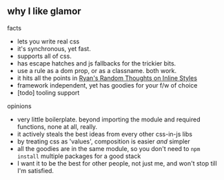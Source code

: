 why I like glamor
---

facts 

- lets you write real css
- it's synchronous, yet fast. 
- supports all of css.
- has escape hatches and js fallbacks for the trickier bits. 
- use a rule as a dom prop, or as a classname. both work. 
- it hits all the points in [Ryan's Random Thoughts on Inline Styles](https://www.youtube.com/watch?v=EkPcGS4TzdQ)
- framework independent, yet has goodies for your f/w of choice 
- [todo] tooling support 

opinions

- very little boilerplate. beyond importing the module and required functions, none at all, really. 
- it actively steals the best ideas from every other css-in-js libs
- by treating css as 'values', composition is easier *and* simpler
- all the goodies are in the same module, so you don't need to `npm install` multiple packages for a good stack
- I want it to be the best for other people, not just me, and won't stop till I'm satisfied. 


